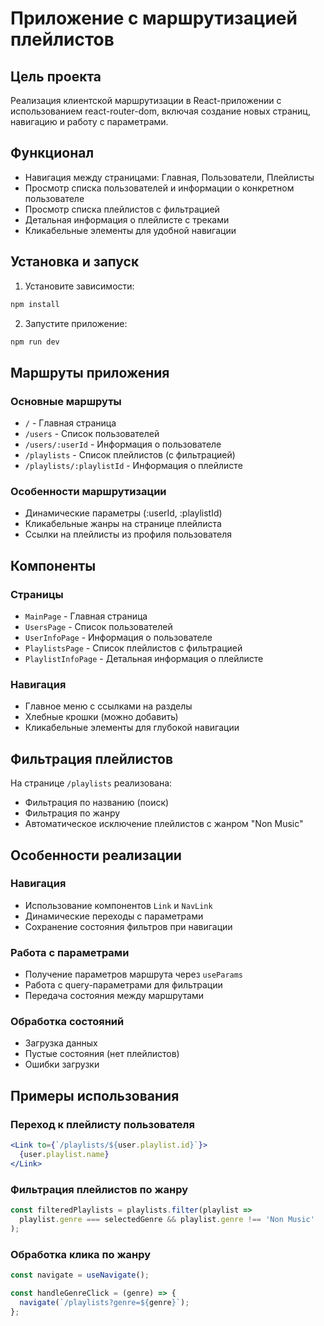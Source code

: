 # Приложение с маршрутизацией плейлистов

## Цель проекта
Реализация клиентской маршрутизации в React-приложении с использованием react-router-dom, включая создание новых страниц, навигацию и работу с параметрами.

## Функционал
- Навигация между страницами: Главная, Пользователи, Плейлисты
- Просмотр списка пользователей и информации о конкретном пользователе
- Просмотр списка плейлистов с фильтрацией
- Детальная информация о плейлисте с треками
- Кликабельные элементы для удобной навигации

## Установка и запуск

1. Установите зависимости:
```bash
npm install
```

2. Запустите приложение:
```bash
npm run dev
```

## Маршруты приложения

### Основные маршруты
- `/` - Главная страница
- `/users` - Список пользователей
- `/users/:userId` - Информация о пользователе
- `/playlists` - Список плейлистов (с фильтрацией)
- `/playlists/:playlistId` - Информация о плейлисте

### Особенности маршрутизации
- Динамические параметры (:userId, :playlistId)
- Кликабельные жанры на странице плейлиста
- Ссылки на плейлисты из профиля пользователя

## Компоненты

### Страницы
- `MainPage` - Главная страница
- `UsersPage` - Список пользователей
- `UserInfoPage` - Информация о пользователе
- `PlaylistsPage` - Список плейлистов с фильтрацией
- `PlaylistInfoPage` - Детальная информация о плейлисте

### Навигация
- Главное меню с ссылками на разделы
- Хлебные крошки (можно добавить)
- Кликабельные элементы для глубокой навигации

## Фильтрация плейлистов

На странице `/playlists` реализована:
- Фильтрация по названию (поиск)
- Фильтрация по жанру
- Автоматическое исключение плейлистов с жанром "Non Music"

## Особенности реализации

### Навигация
- Использование компонентов `Link` и `NavLink`
- Динамические переходы с параметрами
- Сохранение состояния фильтров при навигации

### Работа с параметрами
- Получение параметров маршрута через `useParams`
- Работа с query-параметрами для фильтрации
- Передача состояния между маршрутами

### Обработка состояний
- Загрузка данных
- Пустые состояния (нет плейлистов)
- Ошибки загрузки

## Примеры использования

### Переход к плейлисту пользователя
```jsx
<Link to={`/playlists/${user.playlist.id}`}>
  {user.playlist.name}
</Link>
```

### Фильтрация плейлистов по жанру
```jsx
const filteredPlaylists = playlists.filter(playlist => 
  playlist.genre === selectedGenre && playlist.genre !== 'Non Music'
);
```

### Обработка клика по жанру
```jsx
const navigate = useNavigate();

const handleGenreClick = (genre) => {
  navigate(`/playlists?genre=${genre}`);
};
```
